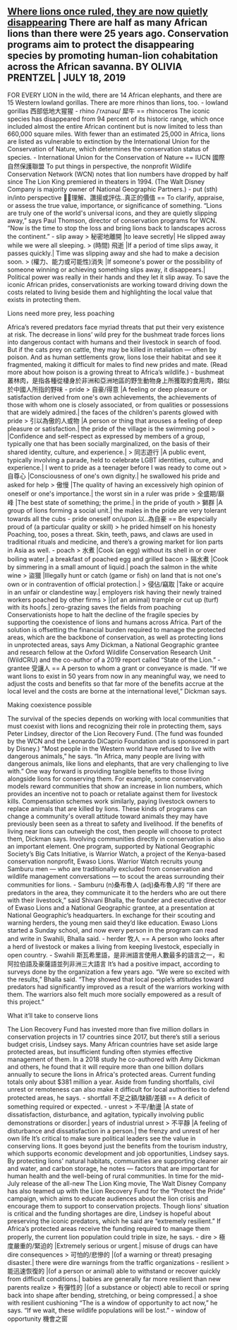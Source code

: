 [Where lions once ruled, they are now quietly disappearing](https://www.nationalgeographic.com/animals/2019/07/lion-numbers-halved-since-original-lion-king/)
There are half as many African lions than there were 25 years ago. Conservation programs aim to protect the disappearing species by promoting human-lion cohabitation across the African savanna.
BY OLIVIA PRENTZEL | JULY 18, 2019
---------------------------------------------------------------------------------------------------------------------
FOR EVERY LION in the wild, there are 14 African elephants, and there are 15 Western lowland gorillas. There are more rhinos than lions, too.
	- lowland gorillas 西部低地大猩猩
	- rhino /ˈrʌɪnəʊ/ 犀牛 == rhinoceros
The iconic species has disappeared from 94 percent of its historic range, which once included almost the entire African continent but is now limited to less than 660,000 square miles. With fewer than an estimated 25,000 in Africa, lions are listed as vulnerable to extinction by the International Union for the Conservation of Nature, which determines the conservation status of species.
	- International Union for the Conservation of Nature == IUCN 國際自然保護聯盟
To put things in perspective, the nonprofit Wildlife Conservation Network (WCN) notes that lion numbers have dropped by half since The Lion King premiered in theaters in 1994. (The Walt Disney Company is majority owner of National Geographic Partners.)
	- put (sth) in/into perspective 理解、讚揚或評估..真正的價值 == To clarify, appraise, or assess the true value, importance, or significance of something.
“Lions are truly one of the world's universal icons, and they are quietly slipping away,” says Paul Thomson, director of conservation programs for WCN. “Now is the time to stop the loss and bring lions back to landscapes across the continent.”
	- slip away
		> 秘密地離開 |to leave secretly| He slipped away while we were all sleeping.
		> (時間) 飛逝 |If a period of time slips away, it passes quickly.| Time was slipping away and she had to make a decision soon.
		> (權力、能力或可能性)消失 |If someone's power or the possibility of someone winning or achieving something slips away, it disappears.| Political power was really in their hands and they let it slip away.
To save the iconic African prides, conservationists are working toward driving down the costs related to living beside them and highlighting the local value that exists in protecting them.

Lions need more prey, less poaching

Africa’s revered predators face myriad threats that put their very existence at risk. The decrease in lions’ wild prey for the bushmeat trade forces lions into dangerous contact with humans and their livestock in search of food. But if the cats prey on cattle, they may be killed in retaliation — often by poison. And as human settlements grow, lions lose their habitat and see it fragmented, making it difficult for males to find new prides and mate. (Read more about how poison is a growing threat to Africa’s wildlife.)
	- bushmeat 叢林肉，是指各種從棲身於非洲和亞洲地區的野生動物身上所獲取的食用肉，類似於中國人所指的野味
	- pride
		> 自豪/得意 |A feeling or deep pleasure or satisfaction derived from one's own achievements, the achievements of those with whom one is closely associated, or from qualities or possessions that are widely admired.| the faces of the children's parents glowed with pride
		> 引以為傲的人或物 |A person or thing that arouses a feeling of deep pleasure or satisfaction.| the pride of the village is the swimming pool
		> |Confidence and self-respect as expressed by members of a group, typically one that has been socially marginalized, on the basis of their shared identity, culture, and experience.|
		> 同志遊行 |A public event, typically involving a parade, held to celebrate LGBT identities, culture, and experience.| I went to pride as a teenager before I was ready to come out
		> 自尊心 |Consciousness of one's own dignity.| he swallowed his pride and asked for help
		> 傲慢 |The quality of having an excessively high opinion of oneself or one's importance.| the worst sin in a ruler was pride
		> 全盛期/巔峰 |The best state of something; the prime.| in the pride of youth
		> 獅群 |A group of lions forming a social unit.| the males in the pride are very tolerant towards all the cubs
	- pride oneself on/upon 以..為自豪 == Be especially proud of (a particular quality or skill)
		> he prided himself on his honesty 
Poaching, too, poses a threat. Skin, teeth, paws, and claws are used in traditional rituals and medicine, and there’s a growing market for lion parts in Asia as well.
	- poach
		> 水煮 |Cook (an egg) without its shell in or over boiling water.| a breakfast of poached egg and grilled bacon
		> 隔水煮 |Cook by simmering in a small amount of liquid.| poach the salmon in the white wine
		> 盜獵 |Illegally hunt or catch (game or fish) on land that is not one's own or in contravention of official protection.|
		> 侵佔/竊取 |Take or acquire in an unfair or clandestine way.| employers risk having their newly trained workers poached by other firms
		> |(of an animal) trample or cut up (turf) with its hoofs.| zero-grazing saves the fields from poaching
Conservationists hope to halt the decline of the fragile species by supporting the coexistence of lions and humans across Africa. Part of the solution is offsetting the financial burden required to manage the protected areas, which are the backbone of conservation, as well as protecting lions in unprotected areas, says Amy Dickman, a National Geographic grantee and research fellow at the Oxford Wildlife Conservation Research Unit (WildCRU) and the co-author of a 2019 report called “State of the Lion.”
	- grantee 受讓人 == A person to whom a grant or conveyance is made.
“If we want lions to exist in 50 years from now in any meaningful way, we need to adjust the costs and benefits so that far more of the benefits accrue at the local level and the costs are borne at the international level,” Dickman says.

Making coexistence possible

The survival of the species depends on working with local communities that must coexist with lions and recognizing their role in protecting them, says Peter Lindsey, director of the Lion Recovery Fund. (The fund was founded by the WCN and the Leonardo DiCaprio Foundation and is sponsored in part by Disney.)
“Most people in the Western world have refused to live with dangerous animals,” he says. “In Africa, many people are living with dangerous animals, like lions and elephants, that are very challenging to live with.”
One way forward is providing tangible benefits to those living alongside lions for conserving them. For example, some conservation models reward communities that show an increase in lion numbers, which provides an incentive not to poach or retaliate against them for livestock kills. Compensation schemes work similarly, paying livestock owners to replace animals that are killed by lions. These kinds of programs can change a community's overall attitude toward animals they may have previously been seen as a threat to safety and livelihood. If the benefits of living near lions can outweigh the cost, then people will choose to protect them, Dickman says.
Involving communities directly in conservation is also an important element. One program, supported by National Geographic Society’s Big Cats Initiative, is Warrior Watch, a project of the Kenya-based conservation nonprofit, Ewaso Lions. Warrior Watch recruits young Samburu men — who are traditionally excluded from conservation and wildlife management conversations — to scout the areas surrounding their communities for lions.
	- Samburu (n)桑布魯人 (adj)桑布魯人的
“If there are predators in the area, they communicate it to the herders who are out there with their livestock,” said Shivani Bhalla, the founder and executive director of Ewaso Lions and a National Geographic grantee, at a presentation at National Geographic’s headquarters. In exchange for their scouting and warning herders, the young men said they’d like education. Ewaso Lions started a Sunday school, and now every person in the program can read and write in Swahili, Bhalla said.
	- herder 牧人 == A person who looks after a herd of livestock or makes a living from keeping livestock, especially in open country.
	- Swahili 斯瓦希里語，是非洲語言使用人數最多的語言之一，和阿拉伯語及豪薩語並列非洲三大語言
It’s had a positive impact, according to surveys done by the organization a few years ago. “We were so excited with the results,” Bhalla said. “They showed that local people’s attitudes toward predators had significantly improved as a result of the warriors working with them. The warriors also felt much more socially empowered as a result of this project.”

What it’ll take to conserve lions

The Lion Recovery Fund has invested more than five million dollars in conservation projects in 17 countries since 2017, but there’s still a serious budget crisis, Lindsey says. Many African countries have set aside large protected areas, but insufficient funding often stymies effective management of them. In a 2018 study he co-authored with Amy Dickman and others, he found that it will require more than one billion dollars annually to secure the lions in Africa's protected areas. Current funding totals only about $381 million a year.
Aside from funding shortfalls, civil unrest or remoteness can also make it difficult for local authorities to defend protected areas, he says.
	- shortfall 不足之額/缺額/差額 == A deficit of something required or expected.
	- unrest
		> 不平/動盪 |A state of dissatisfaction, disturbance, and agitation, typically involving public demonstrations or disorder.| years of industrial unrest
		> 不平靜 |A feeling of disturbance and dissatisfaction in a person.| the frenzy and unrest of her own life
It’s critical to make sure political leaders see the value in conserving lions. It goes beyond just the benefits from the tourism industry, which supports economic development and job opportunities, Lindsey says. By protecting lions' natural habitats, communities are supporting cleaner air and water, and carbon storage, he notes — factors that are important for human health and the well-being of rural communities.
In time for the mid-July release of the all-new The Lion King movie, The Walt Disney Company has also teamed up with the Lion Recovery Fund for the “Protect the Pride” campaign, which aims to educate audiences about the lion crisis and encourage them to support to conservation projects.
Though lions' situation is critical and the funding shortages are dire, Lindsey is hopeful about preserving the iconic predators, which he said are “extremely resilient.” If Africa’s protected areas receive the funding required to manage them properly, the current lion population could triple in size, he says.
	- dire
		> 極度嚴重的/緊迫的 |Extremely serious or urgent.| misuse of drugs can have dire consequences
		> 可怕的/悲慘的 |(of a warning or threat) presaging disaster.| there were dire warnings from the traffic organizations
	- resilient
		> 能迅速恢復的 |(of a person or animal) able to withstand or recover quickly from difficult conditions.| babies are generally far more resilient than new parents realize
		> 有彈性的 |(of a substance or object) able to recoil or spring back into shape after bending, stretching, or being compressed.| a shoe with resilient cushioning
“The is a window of opportunity to act now,” he says. “If we wait, these wildlife populations will be lost.”
	- window of opportunity 機會之窗